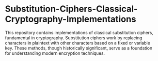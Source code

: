 # Substitution-Ciphers-Classical-Cryptography-Implementations
This repository contains implementations of classical substitution ciphers, fundamental in cryptography. Substitution ciphers work by replacing characters in plaintext with other characters based on a fixed or variable key. These methods, though historically significant, serve as a foundation for understanding modern encryption techniques.
